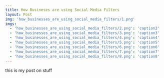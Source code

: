 ```yaml
---
title: How Busineses are using Social Media Filters
layout: Post
img: 'how_businesses_are_using_social_media_filters/1.png'
imgs:
  - 'how_businesses_are_using_social_media_filters/2.png': 'caption2'
  - 'how_businesses_are_using_social_media_filters/3.png': 'caption3'
  - 'how_businesses_are_using_social_media_filters/4.png': 'caption4'
  - 'how_businesses_are_using_social_media_filters/5.png': 'caption5'
  - 'how_businesses_are_using_social_media_filters/6.png': 'caption6'
  - 'how_businesses_are_using_social_media_filters/7.png': 'caption7'
  - 'how_businesses_are_using_social_media_filters/8.png': 'caption8'
---
```


this is my post on stuff
<!--
![hello image](./how_businesses_are_using_social_media_filters/1.png)
-->
